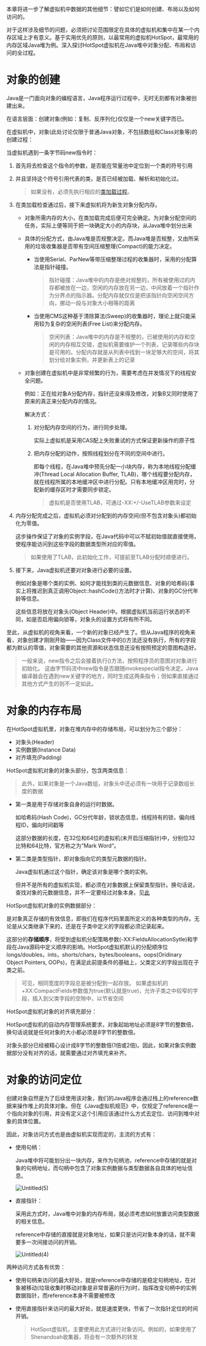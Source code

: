 本章将进一步了解虚拟机中数据的其他细节：譬如它们是如何创建、布局以及如何访问的。

对于这样涉及细节的问题，必须把讨论范围限定在具体的虚拟机和集中在某一个内存区域上才有意义。基于实用优先的原则，以最常用的虚拟机HotSpot，最常用的内存区域Java堆为例。深入探讨HotSpot虚拟机在Java堆中对象分配、布局和访问的全过程。

# 对象的创建

Java是一门面向对象的编程语言，Java程序运行过程中，无时无刻都有对象被创建出来。

在语言层面：创建对象(例如：复制、反序列化)仅仅是一个new关键字而已。

在虚拟机中，对象(此处讨论仅限于普通Java对象，不包括数组和Class对象等)的创建过程：

当虚拟机遇到一条字节码new指令时：

1. 首先将去检查这个指令的参数，是否能在常量池中定位到一个类的符号引用

2. 并且坚持这个符号引用代表的类，是否已经被加载、解析和初始化过。

    > 如果没有，必须先执行相应的[类加载过程](https://www.notion.so/887ef76d7de14369bc7133ffe0977dac)。

3. 在类加载检查通过后，接下来虚拟机将为新生对象分配内存。

    - 对象所需内存的大小，在类加载完成后便可完全确定。为对象分配空间的任务，实际上便等同于把一块确定大小的内存块，从Java堆中划分出来

    - 具体的分配方式，由Java堆是否规整决定。而Java堆是否规整，又由所采用的垃圾收集器是否带有空间压缩整理(Compact)的能力决定。

        - 当使用Serial、ParNew等带压缩整理过程的收集器时，采用的分配算法是指针碰撞。

            > 指针碰撞：Java堆中的内存是绝对规整的，所有被使用过的内存都被放在一边，空闲的内存放在另一边，中间放着一个指针作为分界点的指示器。分配内存就仅仅是把该指针向空闲空间方向，挪动一段与对象大小相等的距离

        - 当使用CMS这种基于清除算法(Sweep)的收集器时，理论上就只能采用较为复杂的空闲列表(Free List)来分配内存。

            > 空闲列表：Java堆中的内存是不规整的，已被使用的内存和空闲的内存相互交错，虚拟机需要维护一个列表，记录哪些内存块是可用的。分配内存就是从列表中找到一块足够大的空间，将其划分给对象实例，并更新表上的记录

    - 对象创建在虚拟机中是非常频繁的行为，需要考虑在并发情况下的线程安全问题。

        例如：正在给对象A分配内存，指针还没来得及修改，对象B又同时使用了原来的真正来分配内存的情况。

        解决方式：

        1. 对分配内存空间的行为，进行同步处理。

            实际上虚拟机是采用CAS配上失败重试的方式保证更新操作的原子性

        2. 把内存分配的动作，按照线程划分在不同的空间中进行。

            即每个线程，在Java堆中预先分配一小块内存，称为本地线程分配缓冲(Thread Local Allocation Buffer, TLAB)，哪个线程要分配内存，就在线程所属的本地缓冲区中进行分配。只有本地缓冲区用完时，分配新的缓存区时才需要同步锁定。

            > 虚拟机是否使用TLAB，可通过-XX:+/-UseTLAB参数来设定

4. 内存分配完成之后，虚拟机必须对分配到的内存空间(但不包含对象头)都初始化为零值。

    这步操作保证了对象的实例字段，在Java代码中可以不赋初始值就直接使用，使程序能访问到这些字段的数据类型所对应的零值。

    > 如果使用了TLAB，此初始化工作，可提前至TLAB分配时顺便进行。

5. 接下来，Java虚拟机还要对对象进行必要的设置。

    例如对象是哪个类的实例、如何才能找到类的元数据信息、对象的哈希码(事实上将推迟到真正调用Object::hashCode()方法时才计算)、对象的GC分代年龄等信息。

    这些信息将放在对象头(Object Header)中。根据虚拟机当前运行状态的不同，如是否启用偏向锁等，对象头的设置方式将有所不同。

至此，从虚拟机的视角来看，一个新的对象已经产生了。但从Java程序的视角来看，对象创建才刚刚开始——因为Class文件中的<init>()方法还没有执行，所有的字段都为默认的零值，对象需要的其他资源和状态信息还没有按照预定的意图构造好。

> 一般来说，new指令之后会接着执行<init>()方法，按照程序员的意图对对象进行初始化。 这由字节码流中new指令是否跟随invokespecial指令决定。Java编译器会在遇到new关键字的地方，同时生成这两条指令；但如果直接通过其他方式产生的则不一定如此。

# 对象的内存布局

在HotSpot虚拟机里，对象在堆内存中的存储布局，可以划分为三个部分：

- 对象头(Header)
- 实例数据(Instance Data)
- 对齐填充(Padding)

HotSpot虚拟机对象的对象头部分，包含两类信息：

> 此外，如果对象是一个Java数组，对象头中还必须有一块用于记录数组长度的数据

- 第一类是用于存储对象自身的运行时数据。

    如哈希码(Hash Code)，GC分代年龄，锁状态信息，线程持有的锁，偏向线程ID，偏向时间戳等

    这部分数据的长度，在32位和64位的虚拟机(未开启压缩指针)中，分别位32比特和64比特，官方称之为”Mark Word“。

- 第二类是类型指针，即对象指向它的类型元数据的指针。

    Java虚拟机通过这个指针，确定该对象是哪个类的实例。

    但并不是所有的虚拟机实现，都必须在对象数据上保留类型指针。换句话说，查找对象的元数据信息，并不一定要经过对象本身。见[此](https://www.notion.so/HotSpot-3ac3a6e19d7547e383dc21896bcac95c)

HotSpot虚拟机对象的实例数据部分：

是对象真正存储的有效信息，即我们在程序代码里面所定义的各种类型的内存。无论是从父类继承下来的，还是在子类中定义的字段都必须记录起来。

这部分的**存储顺序**，将受到虚拟机分配策略参数(-XX:FieldsAllocationSytle)和字段在Java源码中定义顺序的影响。HotSpot虚拟机默认的分配顺序位longs/doubles，ints，shorts/chars，bytes/booleans，oops(Oridinary Object Pointers, OOPs)，在满足此前提条件的基础上，父类定义的字段出现在子类之前。

> 可见，相同宽度的字段总是被分配到一起存放。 如果虚拟机的+XX:CompactFields参数值为true(默认就是true)，允许子类之中较窄的字段，插入到父类字段的空隙中，以节省空间

HotSpot虚拟机对象的对齐填充部分：

HotSpot虚拟机的自动内存管理系统要求，对象起始地址必须是8字节的整数倍，换句话说就是任何对象的大小都必须是8字节的整数倍。

对象头部分已经被精心设计成8字节的整数倍(1倍或2倍)。因此，如果对象实例数据部分没有对齐的话，就需要通过对齐填充来补齐。

# 对象的访问定位

创建对象自然是为了后续使用该对象，我们的Java程序会通过栈上的reference数据来操作堆上的具体对象。但在《Java虚拟机规范》中，仅规定了reference是一个指向对象的引用，并没有定义这个引用应该通过什么方式去定位、访问到堆中对象的具体位置。

因此，对象访问方式也是由虚拟机实现而定的，主流的方式有：

- 使用句柄：

    Java堆中将可能划分出一块内存，来作为句柄池，reference中存储的就是对象的句柄地址，而句柄中包含了对象实例数据与类型数据各自具体的地址信息。

    ![Untitled(5)](HotSpot%E8%99%9A%E6%8B%9F%E6%9C%BA%E5%AF%B9%E8%B1%A1%E6%8E%A2%E7%A7%98.assets/Untitled(5).png)

- 直接指针：

    采用此方式时，Java堆中对象的内存布局，就必须考虑如何放置访问类型数据的相关信息。

    reference中存储的直接就是对象地址，如果只是访问对象本身的话，就不需要多一次间接访问的开销。

    ![Untitled(4)](HotSpot%E8%99%9A%E6%8B%9F%E6%9C%BA%E5%AF%B9%E8%B1%A1%E6%8E%A2%E7%A7%98.assets/Untitled(4).png)

两种访问方式各有优势：

- 使用句柄来访问的最大好处，就是reference中存储的是稳定句柄地址，在对象被移动(垃圾收集时移动对象是非常普遍的行为)时，指挥改变句柄中的实例数据指针，而reference本身不需要被修改

- 使用直接指针来访问的最大好处，就是速度更快，节省了一次指针定位的时间开销。

    > HotSpot虚拟机，主要使用此方式进行对象访问。例如的，如果使用了Shenandoah收集器，将会有一次额外的转发